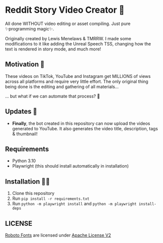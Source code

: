 # Reddit Story Video Creator 🎥

All done WITHOUT video editing or asset compiling. Just pure ✨programming magic✨.

Originally created by Lewis Menelaws & TMRRW. I made some modifications to it like adding the Unreal Speech TSS, changing how the text is rendered in story mode, and much more!

## Motivation 🤔

These videos on TikTok, YouTube and Instagram get MILLIONS of views across all platforms and require very little effort.
The only original thing being done is the editing and gathering of all materials...

... but what if we can automate that process? 🤔

## Updates 🚨

- **Finally**, the bot created in this repository can now upload the videos generated to YouTube. It also generates the video title, description, tags & thumbnail!

## Requirements

- Python 3.10
- Playwright (this should install automatically in installation)

## Installation 👩‍💻

1. Clone this repository
2. Run `pip install -r requirements.txt`
3. Run `python -m playwright install` and `python -m playwright install-deps`

## LICENSE
[Roboto Fonts](https://fonts.google.com/specimen/Roboto/about) are licensed under [Apache License V2](https://www.apache.org/licenses/LICENSE-2.0)
